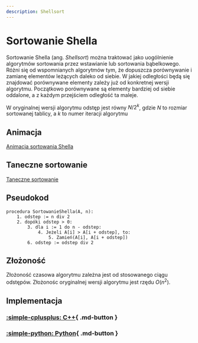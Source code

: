 ```yaml
---
description: Shellsort
---
```


# Sortowanie Shella

Sortowanie Shella (ang. *Shellsort*) można traktować jako uogólnienie algorytmów sortowania przez wstawianie lub sortowania bąbelkowego. Różni się od wspomnianych algorytmów tym, że dopuszcza porównywanie i zamianę elementów leżących daleko od siebie. W jakiej odległości będą się znajdować porównywane elementy zależy już od konkretnej wersji algorytmu. Początkowo porównywane są elementy bardziej od siebie oddalone, a z każdym przejściem odległość ta maleje.

W oryginalnej wersji algorytmu odstęp jest równy $N/2^k$, gdzie $N$ to rozmiar sortowanej tablicy, a $k$ to numer iteracji algorytmu

## Animacja

[Animacja sortowania Shella](https://www.youtube.com/watch?v=n4sk-SzGvZA)

## Taneczne sortowanie

[Taneczne sortowanie](https://www.youtube.com/watch?v=CmPA7zE8mx0&t=2s)

## Pseudokod

```
procedura SortowanieShella(A, n):
    1. odstep := n div 2
    2. dopóki odstep > 0:
        3. dla i := 1 do n - odstep:
            4. Jeżeli A[i] > A[i + odstep], to:
                5. Zamień(A[i], A[i + odstep])
        6. odstep := odstep div 2
```

## Złożoność

Złożoność czasowa algorytmu zależna jest od stosowanego ciągu odstępów. Złożonośc oryginalnej wersji algorytmu jest rzędu $O(n^2)$.

## Implementacja

### [:simple-cplusplus: C++](../../programming/c++/algorithms/sorting/shell-sort.md){ .md-button }

### [:simple-python: Python](../../programming/python/algorithms/sorting/shell-sort.md){ .md-button }
